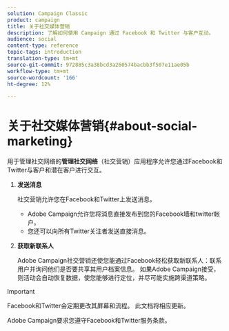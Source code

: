 ```yaml
---
solution: Campaign Classic
product: campaign
title: 关于社交媒体营销
description: 了解如何使用 Campaign 通过 Facebook 和 Twitter 与客户互动。
audience: social
content-type: reference
topic-tags: introduction
translation-type: tm+mt
source-git-commit: 972885c3a38bcd3a260574bacbb3f507e11ae05b
workflow-type: tm+mt
source-wordcount: '166'
ht-degree: 12%

---
```



# 关于社交媒体营销{#about-social-marketing}

用于管理社交网络的&#x200B;**管理社交网络**（社交营销）应用程序允许您通过Facebook和Twitter与客户和潜在客户进行交互。

1. **发送消息**

   社交营销允许您在Facebook和Twitter上发送消息。

   * Adobe Campaign允许您将消息直接发布到您的Facebook墙和twitter帐户。
   * 您还可以向所有Twitter关注者发送直接消息。

1. **获取新联系人**

   Adobe Campaign社交营销还使您能通过Facebook轻松获取新联系人：联系用户并询问他们是否要共享其用户档案信息。 如果Adobe Campaign接受，则活动会自动恢复数据，使您能够进行定位，并尽可能实施跨渠道策略。

>[!IMPORTANT]
>
>Facebook和Twitter会定期更改其屏幕和流程。 此文档将相应更新。
>
>Adobe Campaign要求您遵守Facebook和Twitter服务条款。
